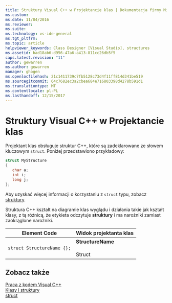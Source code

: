 ```yaml
---
title: Struktury Visual C++ w Projektancie klas | Dokumentacja firmy Microsoft
ms.custom: 
ms.date: 11/04/2016
ms.reviewer: 
ms.suite: 
ms.technology: vs-ide-general
ms.tgt_pltfrm: 
ms.topic: article
helpviewer_keywords: Class Designer [Visual Studio], structures
ms.assetid: bad18ab6-d956-47a6-a413-811cc26db5f5
caps.latest.revision: "11"
author: gewarren
ms.author: gewarren
manager: ghogen
ms.openlocfilehash: 21c1411739c7fb5128c73d4f11ff814d341be519
ms.sourcegitcommit: 64c7682ec3a2cbea684e716803398d4278b591d1
ms.translationtype: MT
ms.contentlocale: pl-PL
ms.lasthandoff: 12/15/2017
---
```

# <a name="visual-c-structures-in-class-designer"></a>Struktury Visual C++ w Projektancie klas
Projektant klas obsługuje struktur C++, które są zadeklarowane ze słowem kluczowym `struct`. Poniżej przedstawiono przykładowy:  
  
```cpp
struct MyStructure  
{  
   char a;  
   int i;  
   long j;  
};  
```  
  
Aby uzyskać więcej informacji o korzystaniu z `struct` typu, zobacz [struktury](/cpp/cpp/struct-cpp).  
  
Struktura C++ kształt na diagramie klas wyglądu i działania takie jak kształt klasy, z tą różnicą, że etykieta odczytuje **struktury** i ma narożniki zamiast zaokrąglone narożniki.  
  
|Element Code|Widok projektanta klas|  
|------------------|-------------------------|  
|`struct StructureName {};`|**StructureName**<br /><br /> Struct|  
  
## <a name="see-also"></a>Zobacz także
[Praca z kodem Visual C++](working-with-visual-cpp-code.md)   
[Klasy i struktury](/cpp/cpp/classes-and-structs-cpp)   
[struct](/cpp/cpp/struct-cpp)